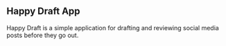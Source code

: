 ## Happy Draft App

Happy Draft is a simple application for drafting and reviewing social media posts before they go out.

